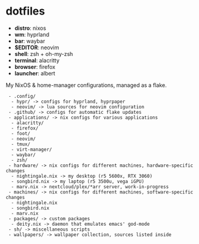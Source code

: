 # dotfiles

 - **distro**: nixos
 - **wm**: hyprland
 - **bar**: waybar
 - **$EDITOR**: neovim
 - **shell**: zsh + oh-my-zsh
 - **terminal**: alacritty
 - **browser**: firefox
 - **launcher**: albert

My NixOS & home-manager configurations, managed as a flake.

```
 - .config/
  - hypr/ -> configs for hyprland, hyprpaper
  - neovim/ -> lua sources for neovim configuration
 - .github/ -> configs for automatic flake updates
 - applications/ -> nix configs for various applications
  - alacritty/
  - firefox/
  - foot/
  - neovim/
  - tmux/
  - virt-manager/
  - waybar/
  - zsh/
 - hardware/ -> nix configs for different machines, hardware-specific changes
  - nightingale.nix -> my desktop (r5 5600x, RTX 3060)
  - songbird.nix -> my laptop (r5 3500u, vega iGPU)
  - marv.nix -> nextcloud/plex/*arr server, work-in-progress
 - machines/ -> nix configs for different machines, software-specific changes
  - nightingale.nix
  - songbird.nix
  - marv.nix
 - packages/ -> custom packages
  - deity.nix -> daemon that emulates emacs' god-mode
 - sh/ -> miscellaneous scripts
 - wallpapers/ -> wallpaper collection, sources listed inside
```
